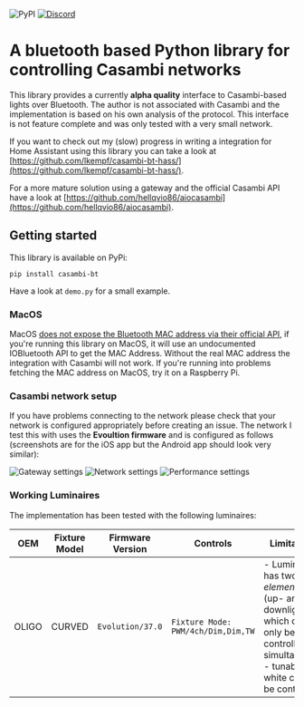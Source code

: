 ![PyPI](https://img.shields.io/pypi/v/casambi-bt)
[![Discord](https://img.shields.io/discord/1186445089317326888)](https://discord.gg/jgZVugfx)

# A bluetooth based Python library for controlling Casambi networks

This library provides a currently **alpha quality** interface to Casambi-based lights over Bluetooth.
The author is not associated with Casambi and the implementation is based on his own analysis of the protocol.
This interface is not feature complete and was only tested with a very small network.

If you want to check out my (slow) progress in writing a integration for Home Assistant using this library you can take a look at [https://github.com/lkempf/casambi-bt-hass/](https://github.com/lkempf/casambi-bt-hass/).

For a more mature solution using a gateway and the official Casambi API have a look at [https://github.com/hellqvio86/aiocasambi](https://github.com/hellqvio86/aiocasambi).

## Getting started

This library is available on PyPi:

```
pip install casambi-bt
```

Have a look at `demo.py` for a small example.

### MacOS

MacOS [does not expose the Bluetooth MAC address via their official API](https://github.com/hbldh/bleak/issues/140),
if you're running this library on MacOS, it will use an undocumented IOBluetooth API to get the MAC Address.
Without the real MAC address the integration with Casambi will not work.
If you're running into problems fetching the MAC address on MacOS, try it on a Raspberry Pi.

### Casambi network setup

If you have problems connecting to the network please check that your network is configured appropriately before creating an issue. The network I test this with uses the **Evoultion firmware** and is configured as follows (screenshots are for the iOS app but the Android app should look very similar):

![Gateway settings](/doc/img/gateway.png)
![Network settings](/doc/img/network.png)
![Performance settings](/doc/img/perf.png)

### Working Luminaires

The implementation has been tested with the following luminaires:

| OEM   | Fixture Model  | Firmware Version | Controls | Limitations |
| ----- | -------------- | ---------------- | -------- | ------ |
| OLIGO | CURVED         | `Evolution/37.0` | `Fixture Mode: PWM/4ch/Dim,Dim,TW`| - Luminaire has two *elements* (up- and downlight) which can only be controlled simultaniously <br>- tunable white cannot be controlled |
